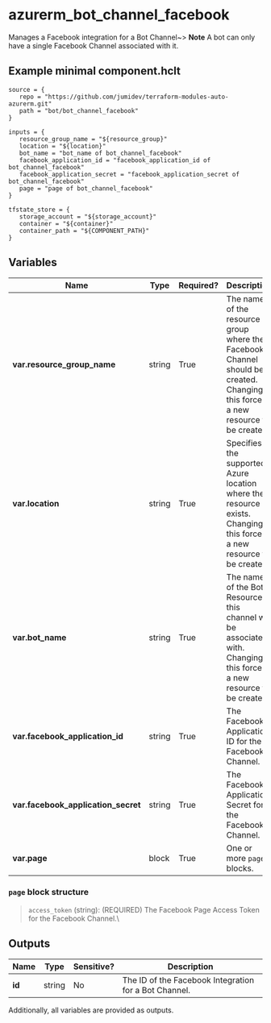 # azurerm_bot_channel_facebook

Manages a Facebook integration for a Bot Channel~> **Note** A bot can only have a single Facebook Channel associated with it.

## Example minimal component.hclt

```hcl
source = {
   repo = "https://github.com/jumidev/terraform-modules-auto-azurerm.git" 
   path = "bot/bot_channel_facebook" 
}

inputs = {
   resource_group_name = "${resource_group}" 
   location = "${location}" 
   bot_name = "bot_name of bot_channel_facebook" 
   facebook_application_id = "facebook_application_id of bot_channel_facebook" 
   facebook_application_secret = "facebook_application_secret of bot_channel_facebook" 
   page = "page of bot_channel_facebook" 
}

tfstate_store = {
   storage_account = "${storage_account}" 
   container = "${container}" 
   container_path = "${COMPONENT_PATH}" 
}

```

## Variables

| Name | Type | Required? |  Description |
| ---- | ---- | --------- |  ----------- |
| **var.resource_group_name** | string | True | The name of the resource group where the Facebook Channel should be created. Changing this forces a new resource to be created. | 
| **var.location** | string | True | Specifies the supported Azure location where the resource exists. Changing this forces a new resource to be created. | 
| **var.bot_name** | string | True | The name of the Bot Resource this channel will be associated with. Changing this forces a new resource to be created. | 
| **var.facebook_application_id** | string | True | The Facebook Application ID for the Facebook Channel. | 
| **var.facebook_application_secret** | string | True | The Facebook Application Secret for the Facebook Channel. | 
| **var.page** | block | True | One or more `page` blocks. | 

### `page` block structure

> `access_token` (string): (REQUIRED) The Facebook Page Access Token for the Facebook Channel.\



## Outputs

| Name | Type | Sensitive? | Description |
| ---- | ---- | --------- | --------- |
| **id** | string | No  | The ID of the Facebook Integration for a Bot Channel. | 

Additionally, all variables are provided as outputs.
